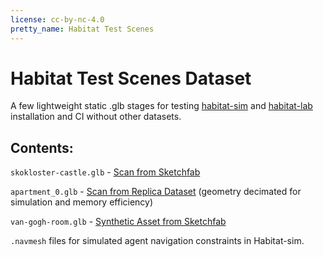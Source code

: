 ```yaml
---
license: cc-by-nc-4.0
pretty_name: Habitat Test Scenes
---
```


# Habitat Test Scenes Dataset
A few lightweight static .glb stages for testing [habitat-sim](https://github.com/facebookresearch/habitat-sim) and [habitat-lab](https://github.com/facebookresearch/habitat-lab) installation and CI without other datasets.

## Contents:

`skokloster-castle.glb` - [Scan from Sketchfab](https://sketchfab.com/3d-models/the-king-s-hall-d18155613363445b9b68c0c67196d98d)

`apartment_0.glb` - [Scan from Replica Dataset](https://github.com/facebookresearch/Replica-Dataset) (geometry decimated for simulation and memory efficiency)

`van-gogh-room.glb` - [Synthetic Asset from Sketchfab](https://sketchfab.com/3d-models/van-gogh-room-311d052a9f034ba8bce55a1a8296b6f9)

`.navmesh` files for simulated agent navigation constraints in Habitat-sim.
